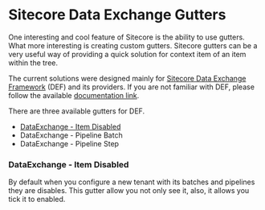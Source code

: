 # Sitecore Data Exchange Gutters
One interesting and cool feature of Sitecore is the ability to use gutters. What more interesting is creating custom gutters. Sitecore gutters can be a very useful way of providing a quick solution for context item of an item within the tree.

The current solutions were designed mainly for [Sitecore Data Exchange Framework](https://dev.sitecore.net/Downloads/Data_Exchange_Framework.aspx) (DEF) and its providers. If you are not familiar with DEF, please follow the available [documentation link](http://integrationsdn.sitecore.net/DataExchangeFramework/v1.2/).

There are three available gutters for DEF.
* [DataExchange - Item Disabled](#dataexchange---item-disabled)
* DataExchange - Pipeline Batch
* DataExchange - Pipeline Step

### DataExchange - Item Disabled
By default when you configure a new tenant with its batches and pipelines they are disables. This gutter allow you not only see it, also, it allows you tick it to enabled. 
